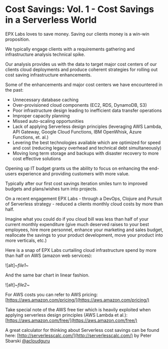 <!---
title:  "Cost Savings: Vol. 1 - Cost Savings in a Serverless World"
description: On a recent engagement EPX Labs - through a DevOps, Clojure and Pursuit of Serverless strategy - reduced a clients monthly cloud costs by more than half.
layout: blog_post 
categories: serverless 
-->

# Cost Savings: Vol. 1 - Cost Savings in a Serverless World

EPX Labs loves to save money. Saving our clients money is a win-win proposition.

We typically engage clients with a requirements gathering and infrastructure analysis technical spike.

Our analysis provides us with the data to target major cost centers of our clients cloud deployments and produce coherent strategies for rolling out cost saving infrastructure enhancements.

Some of the enhancements and major cost centers we have encountered in the past:

 - Unnecessary database caching
 - Over-provisioned cloud components (EC2, RDS, DynamoDB, S3)
 - Poor infrastructure design leading to inefficient data transfer operations
 - Improper capacity planning
 - Missed auto-scaling opportunities
 - Lack of applying Serverless design principles (leveraging AWS Lambda, API Gateway, Google Cloud Functions, IBM OpenWhisk, Azure Functions, et. al.)
 - Levering the best technologies available which are optimized for speed and cost (reducing legacy overhead and technical debt simultaneously)
 - Moving long term storage and backups with disaster recovery to more cost effective solutions

Opening up IT budget grants us the ability to focus on enhancing the end-users experience and providing customers with more value.

Typically after our first cost savings iteration smiles turn to improved budgets and plans/wishes turn into projects.

On a recent engagement EPX Labs - through a DevOps, Clojure and Pursuit of Serverless strategy - reduced a clients monthly cloud costs by more than half.

Imagine what you could do if you cloud bill was less than half of your current monthly expenditure (give much deserved raises to your best employees, hire more personnel, enhance your marketing and sales budget, reallocate the savings to your product development, move your product into more verticals, etc.)

Here is a snap of EPX Labs curtailing cloud infrastructure spend by more than half on AWS (amazon web services):


![alt]~*file1*~ 

And the same bar chart in linear fashion.

![alt]~*file2*~

For AWS costs you can refer to AWS pricing: [https://aws.amazon.com/pricing/](https://aws.amazon.com/pricing/)

Take special note of the AWS free tier which is heavily exploited when applying serverless design principles (AWS Lambda et al.): [https://aws.amazon.com/free/](https://aws.amazon.com/free/)

A great calculator for thinking about Serverless cost savings can be found here: [http://serverlesscalc.com/](http://serverlesscalc.com/) by Peter Sbarski [@acloudguru](https://twitter.com/acloudguru)



